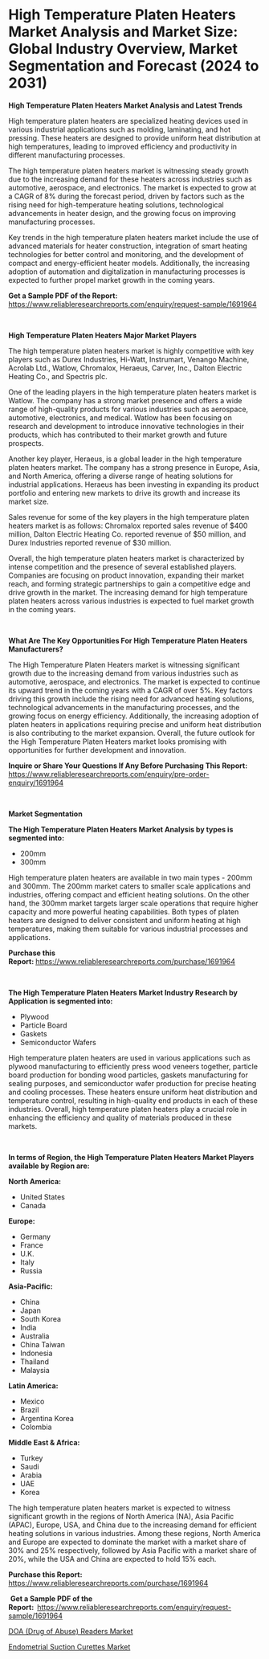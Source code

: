 <p><h1>High Temperature Platen Heaters Market Analysis and Market Size: Global Industry Overview, Market Segmentation and Forecast (2024 to 2031)</h1></p><p><strong>High Temperature Platen Heaters Market Analysis and Latest Trends</strong></p>
<p><p>High temperature platen heaters are specialized heating devices used in various industrial applications such as molding, laminating, and hot pressing. These heaters are designed to provide uniform heat distribution at high temperatures, leading to improved efficiency and productivity in different manufacturing processes.</p><p>The high temperature platen heaters market is witnessing steady growth due to the increasing demand for these heaters across industries such as automotive, aerospace, and electronics. The market is expected to grow at a CAGR of 8% during the forecast period, driven by factors such as the rising need for high-temperature heating solutions, technological advancements in heater design, and the growing focus on improving manufacturing processes.</p><p>Key trends in the high temperature platen heaters market include the use of advanced materials for heater construction, integration of smart heating technologies for better control and monitoring, and the development of compact and energy-efficient heater models. Additionally, the increasing adoption of automation and digitalization in manufacturing processes is expected to further propel market growth in the coming years.</p></p>
<p><strong>Get a Sample PDF of the Report:&nbsp;</strong> <a href="https://www.reliableresearchreports.com/enquiry/request-sample/1691964">https://www.reliableresearchreports.com/enquiry/request-sample/1691964</a></p>
<p>&nbsp;</p>
<p><strong>High Temperature Platen Heaters Major Market Players</strong></p>
<p><p>The high temperature platen heaters market is highly competitive with key players such as Durex Industries, Hi-Watt, Instrumart, Venango Machine, Acrolab Ltd., Watlow, Chromalox, Heraeus, Carver, Inc., Dalton Electric Heating Co., and Spectris plc.</p><p>One of the leading players in the high temperature platen heaters market is Watlow. The company has a strong market presence and offers a wide range of high-quality products for various industries such as aerospace, automotive, electronics, and medical. Watlow has been focusing on research and development to introduce innovative technologies in their products, which has contributed to their market growth and future prospects.</p><p>Another key player, Heraeus, is a global leader in the high temperature platen heaters market. The company has a strong presence in Europe, Asia, and North America, offering a diverse range of heating solutions for industrial applications. Heraeus has been investing in expanding its product portfolio and entering new markets to drive its growth and increase its market size.</p><p>Sales revenue for some of the key players in the high temperature platen heaters market is as follows: Chromalox reported sales revenue of $400 million, Dalton Electric Heating Co. reported revenue of $50 million, and Durex Industries reported revenue of $30 million.</p><p>Overall, the high temperature platen heaters market is characterized by intense competition and the presence of several established players. Companies are focusing on product innovation, expanding their market reach, and forming strategic partnerships to gain a competitive edge and drive growth in the market. The increasing demand for high temperature platen heaters across various industries is expected to fuel market growth in the coming years.</p></p>
<p>&nbsp;</p>
<p><strong>What Are The Key Opportunities For High Temperature Platen Heaters Manufacturers?</strong></p>
<p><p>The High Temperature Platen Heaters market is witnessing significant growth due to the increasing demand from various industries such as automotive, aerospace, and electronics. The market is expected to continue its upward trend in the coming years with a CAGR of over 5%. Key factors driving this growth include the rising need for advanced heating solutions, technological advancements in the manufacturing processes, and the growing focus on energy efficiency. Additionally, the increasing adoption of platen heaters in applications requiring precise and uniform heat distribution is also contributing to the market expansion. Overall, the future outlook for the High Temperature Platen Heaters market looks promising with opportunities for further development and innovation.</p></p>
<p><strong>Inquire or Share Your Questions If Any Before Purchasing This Report:</strong> <a href="https://www.reliableresearchreports.com/enquiry/pre-order-enquiry/1691964">https://www.reliableresearchreports.com/enquiry/pre-order-enquiry/1691964</a></p>
<p>&nbsp;</p>
<p><strong>Market Segmentation</strong></p>
<p><strong>The High Temperature Platen Heaters Market Analysis by types is segmented into:</strong></p>
<p><ul><li>200mm</li><li>300mm</li></ul></p>
<p><p>High temperature platen heaters are available in two main types - 200mm and 300mm. The 200mm market caters to smaller scale applications and industries, offering compact and efficient heating solutions. On the other hand, the 300mm market targets larger scale operations that require higher capacity and more powerful heating capabilities. Both types of platen heaters are designed to deliver consistent and uniform heating at high temperatures, making them suitable for various industrial processes and applications.</p></p>
<p><strong>Purchase this Report:&nbsp;</strong><a href="https://www.reliableresearchreports.com/purchase/1691964">https://www.reliableresearchreports.com/purchase/1691964</a></p>
<p>&nbsp;</p>
<p><strong>The High Temperature Platen Heaters Market Industry Research by Application is segmented into:</strong></p>
<p><ul><li>Plywood</li><li>Particle Board</li><li>Gaskets</li><li>Semiconductor Wafers</li></ul></p>
<p><p>High temperature platen heaters are used in various applications such as plywood manufacturing to efficiently press wood veneers together, particle board production for bonding wood particles, gaskets manufacturing for sealing purposes, and semiconductor wafer production for precise heating and cooling processes. These heaters ensure uniform heat distribution and temperature control, resulting in high-quality end products in each of these industries. Overall, high temperature platen heaters play a crucial role in enhancing the efficiency and quality of materials produced in these markets.</p></p>
<p>&nbsp;</p>
<p><strong>In terms of Region, the High Temperature Platen Heaters Market Players available by Region are:</strong></p>
<p>
    <p> <strong> North America: </strong>
        <ul>
            <li>United States</li>
            <li>Canada</li>
        </ul>
        </p> 
    <p> <strong> Europe: </strong>
        <ul>
            <li>Germany</li>
            <li>France</li>
            <li>U.K.</li>
            <li>Italy</li>
            <li>Russia</li>
        </ul>
        </p> 
    <p> <strong> Asia-Pacific: </strong>
        <ul>
            <li>China</li>
            <li>Japan</li>
            <li>South Korea</li>
            <li>India</li>
            <li>Australia</li>
            <li>China Taiwan</li>
            <li>Indonesia</li>
            <li>Thailand</li>
            <li>Malaysia</li>
        </ul>
        </p> 
    <p> <strong> Latin America: </strong>
        <ul>
            <li>Mexico</li>
            <li>Brazil</li>
            <li>Argentina Korea</li>
            <li>Colombia</li>
        </ul>
        </p> 
    <p> <strong> Middle East & Africa: </strong>
        <ul>
            <li>Turkey</li>
            <li>Saudi</li>
            <li>Arabia</li>
            <li>UAE</li>
            <li>Korea</li>
        </ul>
    </p>
    </p>
<p><p>The high temperature platen heaters market is expected to witness significant growth in the regions of North America (NA), Asia Pacific (APAC), Europe, USA, and China due to the increasing demand for efficient heating solutions in various industries. Among these regions, North America and Europe are expected to dominate the market with a market share of 30% and 25% respectively, followed by Asia Pacific with a market share of 20%, while the USA and China are expected to hold 15% each.</p></p>
<p><strong>Purchase this Report: </strong><a href="https://www.reliableresearchreports.com/purchase/1691964">https://www.reliableresearchreports.com/purchase/1691964</a></p>
<p>&nbsp;<strong>Get a Sample PDF of the Report:&nbsp;&nbsp;</strong><a href="https://www.reliableresearchreports.com/enquiry/request-sample/1691964">https://www.reliableresearchreports.com/enquiry/request-sample/1691964</a></p>
<p><strong></strong></p>
<p><p><a href="https://issuu.com/reportprime-2/docs/doa-drug-of-abuse-readers-market-size-2030.pptx">DOA (Drug of Abuse) Readers Market</a></p><p><a href="https://issuu.com/reportprime-2/docs/endometrial-suction-curettes-market-size-2030.pptx">Endometrial Suction Curettes Market</a></p></p>